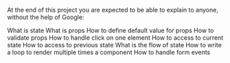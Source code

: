 At the end of this project you are expected to be able to explain to anyone, without the help of Google:

What is state
What is props
How to define default value for props
How to validate props
How to handle click on one element
How to access to current state
How to access to previous state
What is the flow of state
How to write a loop to render multiple times a component
How to handle form events
